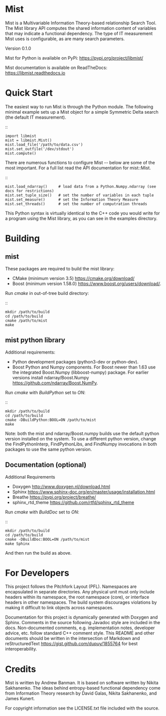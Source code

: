 Mist
====

Mist is a Multivariable Information Theory-based relationship Search Tool. The Mist library API computes the shared information content of variables that may indicate a functional dependency. The type of IT measurement Mist uses is configurable, as are many search parameters.

Version 0.1.0

Mist for Python is available on PyPi: <https://pypi.org/project/libmist/>

Mist documentation is available on ReadTheDocs: <https://libmist.readthedocs.io>

Quick Start
===========

The easiest way to run Mist is through the Python module. The following minimal example sets up a Mist object for a simple Symmetric Delta search (the default IT measurement).

::

    import libmist
    mist = libmist.Mist()
    mist.load_file('/path/to/data.csv')
    mist.set_outfile('/dev/stdout')
    mist.compute()

There are numerous functions to configure Mist -- below are some of the most important. For a full list read the API documentation for mist::Mist.

::

    mist.load_ndarray()     # load data from a Python.Numpy.ndarray (see docs for restrictions)
    mist.set_tuple_size()   # set the number of variables in each tuple
    mist.set_measure()      # set the Information Theory Measure
    mist.set_threads()      # set the number of computration threads

This Python syntax is virtually identical to the C++ code you would write for a program using the Mist library, as you can see in the examples directory.

Building
========

mist
----

These packages are required to build the mist library:

- CMake (minimum version 3.5) <https://cmake.org/download/>
- Boost (minimum version 1.58.0) <https://www.boost.org/users/download/>.

Run *cmake* in out-of-tree build directory:

::

    mkdir /path/to/build
    cd /path/to/build
    cmake /path/to/mist
    make


mist python library
-------------------

Additional requirements:

- Python development packages (python3-dev or python-dev).
- Boost Python and Numpy components. For Boost newer than 1.63 use the integrated Boost.Numpy (libboost-numpy) package. For earlier versions install ndarray/Boost.Numpy <https://github.com/ndarray/Boost.NumPy>.

Run *cmake* with *BuildPython* set to *ON*:

::

    mkdir /path/to/build
    cd /path/to/build
    cmake -DBuildPython:BOOL=ON /path/to/mist
    make

Note: both the mist and ndarray/Boost.numpy builds use the default python version installed on the system. To use a different python version, change the FindPythonInterp, FindPythonLibs, and FindNumpy invocations in both packages to use the same python version.

Documentation (optional)
------------------------

Additional Requirements

- Doxygen <http://www.doxygen.nl/download.html>
- Sphinx <https://www.sphinx-doc.org/en/master/usage/installation.html>
- Breathe <https://pypi.org/project/breathe/>
- sphinx_rtd_theme <https://github.com/rtfd/sphinx_rtd_theme>


Run *cmake* with *BuildDoc* set to *ON*:

::

    mkdir /path/to/build
    cd /path/to/build
    cmake -DBuildDoc:BOOL=ON /path/to/mist
    make Sphinx

And then run the build as above.

For Developers
==============

This project follows the Pitchfork Layout (PFL).  Namespaces are encapsulated in separate directories. Any physical unit must only include headers within its namespace, the root namespace (core), or interface headers in other namespaces.  The build system discourages violations by making it difficult to link objects across namespaces.

Documentation for this project is dynamically generated with Doxygen and Sphinx. Comments in the source following Javadoc style are included in the docs. Non-documented comments, e.g. implementation notes, developer advice, etc. follow standard C++ comment style. This README and other documents should be written in the intersection of Markdown and reStructuredText <https://gist.github.com/dupuy/1855764> for best interoperability.

Credits
=======

Mist is written by Andrew Banman. It is based on software written by Nikita Sakhanenko. The ideas behind entropy-based functional dependency come from Information Theory research by David Galas, Nikita Sakhanenko, and James Kunert.

For copyright information see the LICENSE.txt file included with the source.
